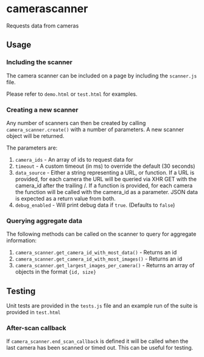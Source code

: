 # camerascanner
Requests data from cameras

## Usage
### Including the scanner
The camera scanner can be included on a page by including the `scanner.js` file.

Please refer to `demo.html` or `test.html` for examples.

### Creating a new scanner
Any number of scanners can then be created by calling `camera_scanner.create()` with a number of parameters. A new scanner object will be returned.

The parameters are:
1. `camera_ids` - An array of ids to request data for
2. `timeout` - A custom timeout (in ms) to override the default (30 seconds)
3. `data_source` - Either a string representing a URL, or function. If a URL is provided, for each camera the URL will be queried via XHR GET with the camera_id after the trailing /. If a function is provided, for each camera the function will be called with the camera_id as a parameter. JSON data is expected as a return value from both.
4. `debug_enabled` - Will print debug data if `true`. (Defaults to `false`)

### Querying aggregate data
The following methods can be called on the scanner to query for aggregate information:
1. `camera_scanner.get_camera_id_with_most_data()` - Returns an id
2. `camera_scanner.get_camera_id_with_most_images()` - Returns an id
3. `camera_scanner.get_largest_images_per_camera()` - Returns an array of objects in the format `{id, size}`

## Testing
Unit tests are provided in the `tests.js` file and an example run of the suite is provided in `test.html`

### After-scan callback
If `camera_scanner.end_scan_callback` is defined it will be called when the last camera has been scanned or timed out. This can be useful for testing.
